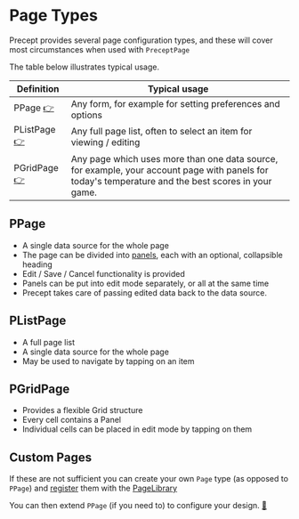 # Page Types

Precept provides several page configuration types, and these will cover most circumstances when used with `PreceptPage`

The table below illustrates typical usage.

| Definition   | Typical usage                                                                                                                                       |
|--------------|-----------------------------------------------------------------------------------------------------------------------------------------------------|
| PPage [:point_right:](#PPage)    | Any form, for example for setting preferences and options                                                                                           |
| PListPage  [:point_right:](#plistpage)  | Any full page list, often to select an item for viewing / editing                                                                                   |
| PGridPage [:point_right:](#pgridpage) | Any page which uses more than one data source, for example, your account page with panels for today's temperature and the best scores in your game. |


## PPage

- A single data source for the whole page
- The page can be divided into [panels](#panel), each with an optional, collapsible heading
- Edit / Save / Cancel functionality is provided
- Panels can be put into edit mode separately, or all at the same time
- Precept takes care of passing edited data back to the data source.  

## PListPage

- A full page list
- A single data source for the whole page
- May be used to navigate by tapping on an item 

## PGridPage

- Provides a flexible Grid structure
- Every cell contains a Panel
- Individual cells can be placed in edit mode by tapping on them

## Custom Pages

If these are not sufficient you can create your own `Page` type (as opposed to `PPage`) and [register](./libraries.md#registering-with-a-library) them with the [PageLibrary](./libraries.md)

You can then extend `PPage` (if you need to) to configure your design. [:thinking:](https://gitlab.com/precept1/precept-client/-/issues/24) 
